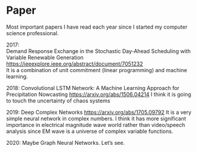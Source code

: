# Paper
 Most important papers I have read each year since I started my computer science professional.

2017:  
Demand Response Exchange in the Stochastic Day-Ahead Scheduling with Variable Renewable Generation
 https://ieeexplore.ieee.org/abstract/document/7051232   
It is a combination of unit commitment (linear programming) and machine learning.

2018:
Convolutional LSTM Network: A Machine Learning Approach for Precipitation Nowcasting
https://arxiv.org/abs/1506.04214 
I think it is going to touch the uncertainty of chaos systems

2019:
Deep Complex Networks
https://arxiv.org/abs/1705.09792
It is a very simple neural network in complex numbers. I think it has more significant importance in electrical magnitude wave world rather than video/speech analysis since EM wave is a universe of complex variable functions. 

2020:
Maybe Graph Neural Networks. Let’s see.
